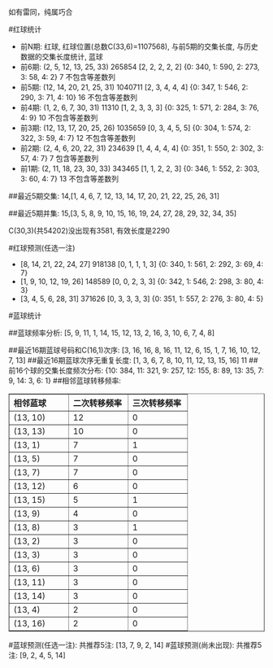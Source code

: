 <!-- 
.. title: 双色球2011137期(2011-11-22)数据分析报告
.. slug: slott-2011137-2011-11-22-report
.. date: 2011-11-23 08:00:00 UTC+08:00
.. tags: Lottery
.. link: 
.. description: 
.. type: text
-->

如有雷同，纯属巧合

<!-- TEASER_END-->

#红球统计

- 前N期: 红球, 红球位置(总数C(33,6)=1107568), 与前5期的交集长度, 与历史数据的交集长度统计, 蓝球
- 前6期: (2, 5, 12, 13, 25, 33) 265854 [2, 2, 2, 2, 2] {0: 340, 1: 590, 2: 273, 3: 58, 4: 2} 7 不包含等差数列
- 前5期: (12, 14, 20, 21, 25, 31) 1040711 [2, 3, 4, 4, 4] {0: 347, 1: 546, 2: 290, 3: 71, 4: 10} 16 不包含等差数列
- 前4期: (1, 2, 6, 7, 30, 31) 11310 [1, 2, 3, 3, 3] {0: 325, 1: 571, 2: 284, 3: 76, 4: 9} 10 不包含等差数列
- 前3期: (12, 13, 17, 20, 25, 26) 1035659 [0, 3, 4, 5, 5] {0: 304, 1: 574, 2: 322, 3: 59, 4: 7} 12 不包含等差数列
- 前2期: (2, 4, 6, 20, 22, 31) 234639 [1, 4, 4, 4, 4] {0: 351, 1: 550, 2: 302, 3: 57, 4: 7} 7 包含等差数列
- 前1期: (2, 11, 18, 23, 30, 33) 343465 [1, 1, 2, 2, 3] {0: 346, 1: 552, 2: 303, 3: 60, 4: 7} 13 不包含等差数列

##最近5期交集:
14,[1, 4, 6, 7, 12, 13, 14, 17, 20, 21, 22, 25, 26, 31]

##最近5期并集:
15,[3, 5, 8, 9, 10, 15, 16, 19, 24, 27, 28, 29, 32, 34, 35]

C(30,3)(共54202)没出现有3581, 
有效长度是2290

#红球预测(任选一注)

- [8, 14, 21, 22, 24, 27] 918138 [0, 1, 1, 1, 3] {0: 340, 1: 561, 2: 292, 3: 69, 4: 7}
- [1, 9, 10, 12, 19, 26] 148589 [0, 0, 2, 3, 3] {0: 342, 1: 546, 2: 298, 3: 80, 4: 3}
- [3, 4, 5, 6, 28, 31] 371626 [0, 3, 3, 3, 3] {0: 351, 1: 557, 2: 276, 3: 80, 4: 5}

#蓝球统计

##蓝球频率分析:
[5, 9, 11, 1, 14, 15, 12, 13, 2, 16, 3, 10, 6, 7, 4, 8]

##最近16期蓝球号码和C(16,1)次序:
[3, 16, 16, 8, 16, 11, 12, 6, 15, 1, 7, 16, 10, 12, 7, 13]
##最近16期蓝球次序无重复长度:
[1, 3, 6, 7, 8, 10, 11, 12, 13, 15, 16] 11
##前16个球的交集长度频次分布:
{10: 384, 11: 321, 9: 257, 12: 155, 8: 89, 13: 35, 7: 9, 14: 3, 6: 1}
##相邻蓝球转移频率:
<table border="1" class="table table-striped dataframe">
  <thead>
    <tr style="text-align: left;">
      <th style="min-width: 100px;">相邻蓝球</th>
      <th style="min-width: 100px;">二次转移频率</th>
      <th style="min-width: 100px;">三次转移频率</th>
    </tr>
  </thead>
  <tbody>
    <tr>
      <td> (13, 10)</td>
      <td> 12</td>
      <td> 0</td>
    </tr>
    <tr>
      <td> (13, 13)</td>
      <td> 10</td>
      <td> 0</td>
    </tr>
    <tr>
      <td>  (13, 1)</td>
      <td>  7</td>
      <td> 1</td>
    </tr>
    <tr>
      <td>  (13, 5)</td>
      <td>  7</td>
      <td> 0</td>
    </tr>
    <tr>
      <td>  (13, 7)</td>
      <td>  7</td>
      <td> 0</td>
    </tr>
    <tr>
      <td> (13, 12)</td>
      <td>  6</td>
      <td> 0</td>
    </tr>
    <tr>
      <td> (13, 15)</td>
      <td>  5</td>
      <td> 1</td>
    </tr>
    <tr>
      <td>  (13, 9)</td>
      <td>  4</td>
      <td> 0</td>
    </tr>
    <tr>
      <td>  (13, 8)</td>
      <td>  3</td>
      <td> 1</td>
    </tr>
    <tr>
      <td>  (13, 2)</td>
      <td>  3</td>
      <td> 0</td>
    </tr>
    <tr>
      <td>  (13, 3)</td>
      <td>  3</td>
      <td> 0</td>
    </tr>
    <tr>
      <td>  (13, 6)</td>
      <td>  3</td>
      <td> 0</td>
    </tr>
    <tr>
      <td> (13, 11)</td>
      <td>  3</td>
      <td> 0</td>
    </tr>
    <tr>
      <td> (13, 14)</td>
      <td>  3</td>
      <td> 0</td>
    </tr>
    <tr>
      <td>  (13, 4)</td>
      <td>  2</td>
      <td> 0</td>
    </tr>
    <tr>
      <td> (13, 16)</td>
      <td>  2</td>
      <td> 0</td>
    </tr>
  </tbody>
</table>
#蓝球预测(任选一注):
共推荐5注: [13, 7, 9, 2, 14]
#蓝球预测(尚未出现):
共推荐5注: [9, 2, 4, 5, 14]

